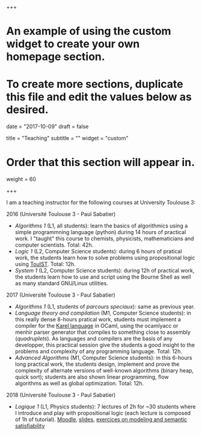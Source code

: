 +++
# An example of using the custom widget to create your own homepage section.
# To create more sections, duplicate this file and edit the values below as desired.

date = "2017-10-09"
draft = false

title = "Teaching"
subtitle = ""
widget = "custom"

# Order that this section will appear in.
weight = 60

+++

I am a teaching instructor for the following courses at University Toulouse 3:

2016 (Université Toulouse 3 - Paul Sabatier)

- _Algorithms 1_ (L1, all students): learn the basics of
  algorithmics using a simple programmning language (python) during 14
  hours of practical work. I "taught" this course to chemists, physicists,
  mathematicians and computer scientists. Total: 42h.
- _Logic 1_ (L2, Computer Science students): during 6 hours of pratical
  work, the students learn how to solve problems using propositional logic
  using [TouIST](https://www.irit.fr/touist). Total: 12h.
- _System 1_ (L2, Computer Science students): during 12h of practical work,
  the students learn how to use and script using the Bourne Shell as well as
  many standard GNU/Linux utilities.

2017 (Université Toulouse 3 - Paul Sabatier)

- _Algorithms 1_ (L1, students of _parcours speciaux_): same as previous year.
- _Language theory and compilation_ (M1, Computer Science students): in
  this really dense 8-hours pratical work, students must implement a
  compiler for the [Karel language][karel] in OCaml, using the ocamlyacc or
  menhir parser generator that compiles to something close to assembly
  (_quadruplets_). As languages and compilers are the basis of any
  developper, this practical session give the students a good insight to
  the problems and complexity of any programming language. Total: 12h.
- _Advanced Algorithms_ (M1, Computer Science students): in this 6-hours
  long practical work, the students design, implement and prove the
  complexity of alternate versions of well-known algorithms (binary heap,
  quick sort); students are also shown linear programming, flow algorithms as
  well as global optimization. Total: 12h.

2018 (Université Toulouse 3 - Paul Sabatier)

- _Logique 1_ (L1, Physics students): 7 lectures of 2h for ~30 students
  where I introduce and play with propositional logic (each lecture is
  composed of 1h of tutorial). [Moodle](http://moodle.univ-tlse3.fr/course/view.php?id=2830),
  [slides](https://cloud.irit.fr/index.php/s/emqXmBZtoUW5kVT),
  [exercices on modeling and semantic satisfiability](https://cloud.irit.fr/index.php/s/HU4oQU8VZqX4IRv)

[karel]: https://en.wikipedia.org/wiki/Karel_(programming_language)
